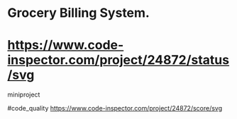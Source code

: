 # Grocery Billing System.
# https://www.code-inspector.com/project/24872/status/svg


miniproject

#code_quality https://www.code-inspector.com/project/24872/score/svg

